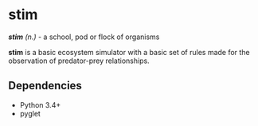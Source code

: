 # stim

**_stim_** _(n.)_ - a school, pod or flock of organisms

**stim** is a basic ecosystem simulator with a basic set of rules made for the observation of predator-prey relationships.

## Dependencies
* Python 3.4+
* pyglet
